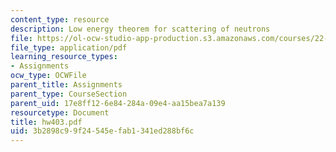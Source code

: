```yaml
---
content_type: resource
description: Low energy theorem for scattering of neutrons
file: https://ol-ocw-studio-app-production.s3.amazonaws.com/courses/22-101-applied-nuclear-physics-fall-2003/3b2898c99f24545efab1341ed288bf6c_hw403.pdf
file_type: application/pdf
learning_resource_types:
- Assignments
ocw_type: OCWFile
parent_title: Assignments
parent_type: CourseSection
parent_uid: 17e8ff12-6e84-284a-09e4-aa15bea7a139
resourcetype: Document
title: hw403.pdf
uid: 3b2898c9-9f24-545e-fab1-341ed288bf6c
---
```

